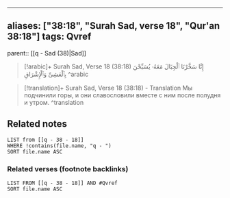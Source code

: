 
---
aliases: ["38:18", "Surah Sad, verse 18", "Qur'an 38:18"]
tags: Qvref
---

parent:: [[q - Sad (38)|Sad]]

> [!arabic]+ Surah Sad, Verse 18 (38:18)
> <span class="quran-arabic">إِنَّا سَخَّرْنَا ٱلْجِبَالَ مَعَهُۥ يُسَبِّحْنَ بِٱلْعَشِىِّ وَٱلْإِشْرَاقِ</span>
^arabic

> [!translation]+ Surah Sad, Verse 18 (38:18) - Translation
> Мы подчинили горы, и они славословили вместе с ним после полудня и утром.
^translation



## Related notes
```dataview
LIST from [[q - 38 - 18]]
WHERE !contains(file.name, "q - ")
SORT file.name ASC
```

### Related verses (footnote backlinks)
```dataview
LIST FROM [[q - 38 - 18]] AND #Qvref
SORT file.name ASC
```

